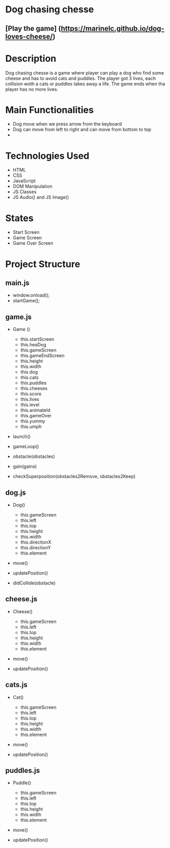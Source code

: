 # Dog chasing chesse

## [Play the game] (https://marinelc.github.io/dog-loves-cheese/)

# Description

Dog chasing chesse is a game where player can play a dog who find some cheese and has to avoid cats and puddles. The player got 3 lives, each collision woth a cats or puddles takes away a life. The game ends when tha player has no more lives.

# Main Functionalities

- Dog move when we press arrow from the keyboard
- Dog can move from left to right and can move from bottom to top
-

# Technologies Used

- HTML
- CSS
- JavaScript
- DOM Manipulation
- JS Classes
- JS Audio() and JS Image()

# States

- Start Screen
- Game Screen
- Game Over Screen

# Project Structure

## main.js

- window.onload();
- startGame();


## game.js

- Game ()
    - this.startScreen
    - this.heaDog
    -   this.gameScreen
    -   this.gameEndScreen
    -   this.height
    -   this.width
    -   this.dog
    -   this.cats
    -   this.puddles
    -   this.cheeses
    -   this.score 
    -   this.lives
    -   this.level
    -   this.animateId
    -   this.gameOver
    -   this.yummy
    -   this.umph

- launch()    
- gameLoop()
- obstacle(obstacles)
- gain(gains)
- checkSuperposition(obstacles2Remove, obstacles2Keep)


## dog.js

- Dog()
    - this.gameScreen
    - this.left
    - this.top
    - this.height
    - this.width
    - this.directionX
    - this.directionY
    - this.element

- move()  
- updatePosition()
- didCollide(obstacle)

## cheese.js

- Cheese()
    - this.gameScreen
    - this.left
    - this.top
    - this.height
    - this.width
    - this.element

- move()
- updatePosition() 

## cats.js

- Cat()
    - this.gameScreen
    - this.left
    - this.top
    - this.height
    - this.width
    - this.element

- move()
- updatePosition() 

## puddles.js

- Puddle()
    - this.gameScreen
    - this.left
    - this.top
    - this.height
    - this.width
    - this.element

- move()
- updatePosition() 

      

